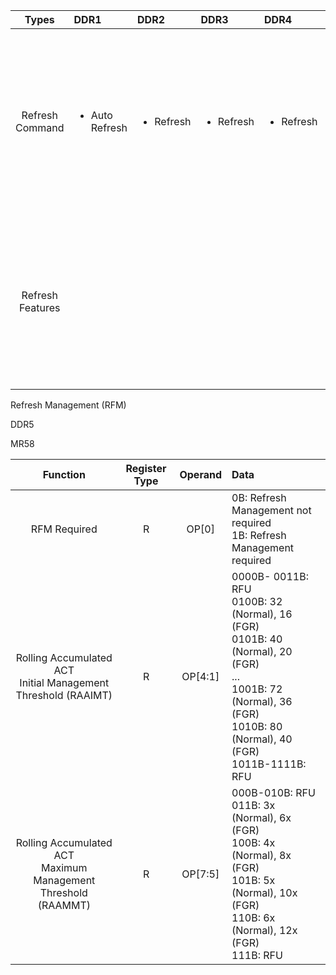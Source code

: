 
|  Types  |      DDR1      |   DDR2    |      DDR3      |      DDR4      |   DDR5    |
| :--------: |:-------------| :---------| :---------| :-------- | :-------------| 
| Refresh Command | <ul><li>Auto Refresh</li></ul> | <ul><li>Refresh</li></ul> | <ul><li>Refresh</li></ul> |  <ul><li>Refresh</li></ul> | <ul><li>Refresh All (REF~ab~)</li><li>Refresh Management All (RFM~ab~)</li><li>Refresh Same Bank (REF~sb~)</li><li>Refresh Management Same Bank (RFM~sb~)</li></ul>|
| Refresh Features |  |  |  |  | <ul><li>Refresh Modes - Normal and Fine Granularity</li><li>Refresh Management</li><li>Directed Refresh Management (DRFM) - Optional</li></ul>| 

Refresh Management (RFM)

DDR5

MR58

|  Function  |     Register Type      |   Operand    |      Data      |
| :--------: |:-------------:| :---------:| :---------|
| RFM Required | R | OP[0] | 0B: Refresh Management not required <br> 1B: Refresh Management required|
| Rolling Accumulated ACT <br> Initial Management Threshold (RAAIMT) | R | OP[4:1] | 0000B- 0011B: RFU <br> 0100B: 32 (Normal), 16 (FGR) <br> 0101B: 40 (Normal), 20 (FGR) <br> ... <br> 1001B: 72 (Normal), 36 (FGR) <br> 1010B: 80 (Normal), 40 (FGR) <br> 1011B-1111B: RFU|
| Rolling Accumulated ACT  <br> Maximum Management Threshold (RAAMMT) | R | OP[7:5] | 000B-010B: RFU <br> 011B: 3x (Normal), 6x (FGR) <br> 100B: 4x (Normal), 8x (FGR) <br> 101B: 5x (Normal), 10x (FGR) <br> 110B: 6x (Normal), 12x (FGR) <br> 111B: RFU |

